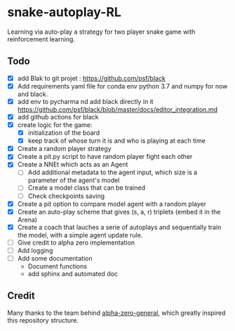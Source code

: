 # snake-autoplay-RL
Learning via auto-play a strategy for two player snake game with reinforcement learning.

## Todo

- [X] add Blak to git projet : https://github.com/psf/black
- [X] Add requirements yaml file for conda env python 3.7 and numpy for now and black.
- [X] add env to pycharma nd add black directly in it https://github.com/psf/black/blob/master/docs/editor_integration.md
- [X] add github actions for black
- [X] create logic for the game:
  - [X] initialization of the board
  - [X] keep track of whose turn it is and who is playing at each time
- [X] Create a random player strategy
- [X] Create a pit.py script to have random player fight each other
- [X] Create a NNEt which acts as an Agent
  - [ ] Add additional metadata to the agent input, which size is a parameter of the agent's model
  - [ ] Create a model class that can be trained
  - [ ] Check  checkpoints saving
- [X] Create a pit option to compare model agent with a random player
- [X] Create an auto-play scheme that gives (s, a, r) triplets (embed it in the Arena)
- [X] Create a coach that lauches a serie of autoplays and sequentially train the model, with a simple agent update rule.
- [ ] Give credit to alpha zero implementation
- [ ] Add logging
- [ ] Add some documentation
  - Document functions
  - add sphinx and automated doc

## Credit

Many thanks to the team behind [alpha-zero-general](https://github.com/suragnair/alpha-zero-general/), which greatly inspired this repository structure.
